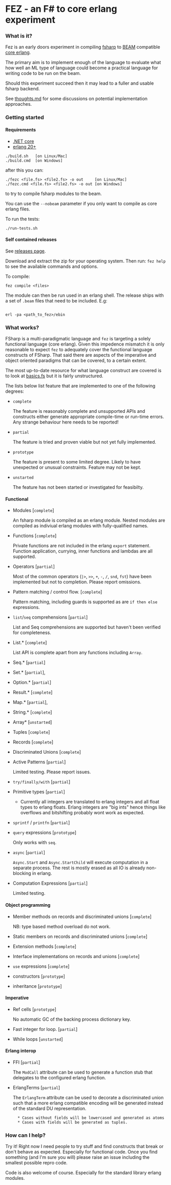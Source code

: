 # FEZ - an F# to core erlang experiment

### What is it?

Fez is an early doors experiment in compiling [fsharp](http://fsharp.org) to
[BEAM](https://github.com/erlang/otp) compatible
[core erlang](https://www.it.uu.se/research/group/hipe/cerl).

The primary aim is to implement enough of the language to evaluate what how
well an ML type of language could become a practical language for writing
code to be run on the beam.

Should this experiment succeed then it may lead to a fuller and usable fsharp
backend.

See [thoughts.md](https://github.com/kjnilsson/fez/blob/HEAD/thoughts.md)
for some discussions on potential implementation approaches.


### Getting started

#### Requirements

* [.NET core](https://dotnet.github.io/)
* [erlang 20+](https://www.erlang.org/downloads)


```
./build.sh   [on Linux/Mac]
./build.cmd  [on Windows]

```

after this you can:


```
./fezc <file.fs> <file2.fs> -o out     [on Linux/Mac]
./fezc.cmd <file.fs> <file2.fs> -o out [on Windows]
```

to try to compile fsharp modules to the beam.

You can use the `--nobeam` parameter if you only want to compile as core erlang files.

To run the tests:

```
./run-tests.sh

```


#### Self contained releases

See [releases page](https://github.com/kjnilsson/fez/releases).

Download and extract the zip for your operating system. Then run: `fez help` to
see the available commands and options.

To compile:

```
fez compile <files>

```

The module can then be run used in an erlang shell. The release ships with a
set of `.beam` files that need to be included. E.g:

```

erl -pa <path_to_fez>/ebin

```



### What works?

FSharp is a multi-paradigmatic language and `fez` is targeting a solely functional
language (core erlang). Given this impedence mismatch it is only reasonable to
expect `fez` to adequately cover the functional language constructs of FSharp.
That said there are aspects of the imperative and object oriented paradigms that
can be covered, to a certain extent.

The most up-to-date resource for what language construct are covered is to look
at [basics.fs](test/basics.fs) but it is fairly unstructured.

The lists below list feature that are implemented to one of the following
degrees:

* `complete`

    The feature is reasonably complete and unsupported APIs and constructs
    either generate appropriate compile-time or run-time errors. Any strange
    behaviour here needs to be reported!

* `partial`

    The feature is tried and proven viable but not yet fully implemented.

* `prototype`

    The feature is present to some limited degree. Likely to have unexpected
    or unusual constraints. Feature may not be kept.

* `unstarted`

    The feature has not been started or investigated for feasibilty.

#### Functional

* Modules [`complete`]

    An fsharp module is compiled as an erlang module. Nested modules are compiled
    as indiviual erlang modules with fully-qualified names.

* Functions [`complete`]

    Private functions are not included in the erlang `export` statement. Function
    application, currying, inner functions and lambdas are all supported.

* Operators [`partial`]

    Most of the common operators (`|>`, `>>`, `+`, `-`, `/`, `snd`, `fst`) have
    been implemented but not to completion. Please report omissions.

* Pattern matching / control flow. [`complete`]

    Pattern matching, including guards is supported as are `if then else`
    expressions.

* `list`/`seq` comprehensions [`partial`]

    List and Seq comprehensions are supported but haven't been verified for
    completeness.


* List.* [`complete`]

    List API is complete apart from any functions including `Array`.

* Seq.* [`partial`]
* Set.* [`partial`],
* Option.* [`partial`]
* Result.* [`complete`]
* Map.* [`partial`],
* String.* [`complete`]
* Array* [`unstarted`]

* Tuples [`complete`]
* Records [`complete`]
* Discriminated Unions [`complete`]
* Active Patterns [`partial`]

    Limited testing. Please report issues.

* `try/finally/with` [`partial`]

* Primitive types [`partial`]
    * Currently all integers are translated to erlang integers and all
      float types to erlang floats. Erlang integers are "big ints" hence things
      like overflows and bitshifting probably wont work as expected.

* `sprintf` / `printfn` [`partial`]

* `query` expressions [`prototype`]

    Only works with `seq`.

* `async` [`partial`]

    `Async.Start` and `Async.StartChild` will execute computation in a separate
    process. The rest is mostly erased as all IO is already non-blocking in
    erlang.

* Computation Expressions [`partial`]

    Limited testing.


#### Object programming

* Member methods on records and discriminated unions [`complete`]

    NB: type based method overload do not work.

* Static members on records and discriminated unions [`complete`]
* Extension methods [`complete`]
* Interface implementations on records and unions [`complete`]
* `use` expressions [`complete`]

* constructors [`prototype`]
* inheritance [`prototype`]

#### Imperative

* Ref cells [`prototype`]

    No automatic GC of the backing process dictionary key.

* Fast integer for loop. [`partial`]
* While loops [`unstarted`]


#### Erlang interop

* FFI [`partial`]

    The `ModCall` attribute can be used to generate a function stub that delegates
    to the configured erlang function.

* ErlangTerms [`partial`]

    The `ErlangTerm` attribute can be used to decorate a discriminated union
    such that a more erlang compatible encoding will be generated instead of the
    standard DU representation.

        * Cases without fields will be lowercased and generated as atoms
        * Cases with fields will be generated as tuples.


### How can I help?

Try it! Right now I need people to try stuff and find constructs that break or
don't behave as expected. Especially for functional code. Once you find something
(and I'm sure you will) please raise an issue including the smallest possible
repro code.

Code is also welcome of course. Especially for the standard library erlang
modules.
